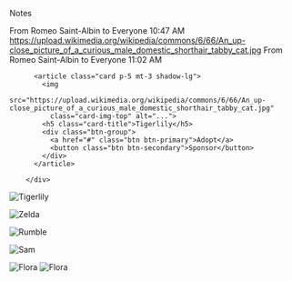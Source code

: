 Notes

From Romeo Saint-Albin to Everyone 10:47 AM
https://upload.wikimedia.org/wikipedia/commons/6/66/An_up-close_picture_of_a_curious_male_domestic_shorthair_tabby_cat.jpg
From Romeo Saint-Albin to Everyone 11:02 AM
<div class="col">

          <article class="card p-5 mt-3 shadow-lg">
            <img
              src="https://upload.wikimedia.org/wikipedia/commons/6/66/An_up-close_picture_of_a_curious_male_domestic_shorthair_tabby_cat.jpg"
              class="card-img-top" alt="...">
            <h5 class="card-title">Tigerlily</h5>
            <div class="btn-group">
              <a href="#" class="btn btn-primary">Adopt</a>
              <button class="btn btn-secondary">Sponsor</button>
            </div>
          </article>

        </div>
<img
  src="https://upload.wikimedia.org/wikipedia/commons/6/66/An_up-close_picture_of_a_curious_male_domestic_shorthair_tabby_cat.jpg"
  alt="Tigerlily" />

<img
  src="https://images.theconversation.com/files/182925/original/file-20170822-30538-gebk45.jpg?ixlib=rb-1.1.0&q=45&auto=format&w=1200&h=1200.0&fit=crop"
  alt="Zelda" />

<img src="https://i.pinimg.com/originals/6f/f0/45/6ff0454c43095c58cdc90a9e5c1b69ac.jpg" alt="Rumble" />


<img
  src="https://www.thesprucepets.com/thmb/4eegH1SEZvwCKkpXEBIx3_u9Wpc=/1728x1728/smart/filters:no_upscale()/close-up-of-cat-lying-on-floor-at-home-908763830-1d61bee6961b45ee8a55bdfa5da1ebb3.jpg"
  alt="Sam" />

<img src="https://www.warrenphotographic.co.uk/photography/bigs/38086-Tabby-male-cat-portrait.jpg" alt="Flora" />

<img src="https://i.pinimg.com/originals/00/7a/af/007aafd56eca2319899f78e966bcfc64.jpg" alt="Flora" />
